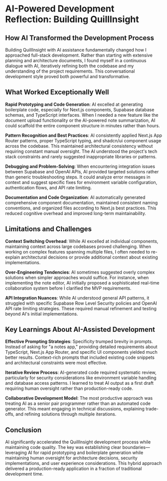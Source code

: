 # AI-Powered Development Reflection: Building QuillInsight

## How AI Transformed the Development Process

Building QuillInsight with AI assistance fundamentally changed how I approached full-stack development. Rather than starting with extensive planning and architecture documents, I found myself in a continuous dialogue with AI, iteratively refining both the codebase and my understanding of the project requirements. This conversational development style proved both powerful and transformative.

## What Worked Exceptionally Well

**Rapid Prototyping and Code Generation**: AI excelled at generating boilerplate code, especially for Next.js components, Supabase database schemas, and TypeScript interfaces. When I needed a new feature like the document upload functionality or the AI-powered note summarization, AI could scaffold the entire component structure in minutes rather than hours.

**Pattern Recognition and Best Practices**: AI consistently applied Next.js App Router patterns, proper TypeScript typing, and shadcn/ui component usage across the codebase. This maintained architectural consistency without requiring constant manual oversight. The AI understood the project's tech stack constraints and rarely suggested inappropriate libraries or patterns.

**Debugging and Problem-Solving**: When encountering integration issues between Supabase and OpenAI APIs, AI provided targeted solutions rather than generic troubleshooting steps. It could analyze error messages in context and suggest specific fixes for environment variable configuration, authentication flows, and API rate limiting.

**Documentation and Code Organization**: AI automatically generated comprehensive component documentation, maintained consistent naming conventions, and organized files according to Next.js best practices. This reduced cognitive overhead and improved long-term maintainability.

## Limitations and Challenges

**Context Switching Overhead**: While AI excelled at individual components, maintaining context across large codebases proved challenging. When working on complex features spanning multiple files, I often needed to re-explain architectural decisions or provide additional context about existing implementations.

**Over-Engineering Tendencies**: AI sometimes suggested overly complex solutions when simpler approaches would suffice. For instance, when implementing the note editor, AI initially proposed a sophisticated real-time collaboration system before I clarified the MVP requirements.

**API Integration Nuances**: While AI understood general API patterns, it struggled with specific Supabase Row Level Security policies and OpenAI API rate limiting strategies. These required manual refinement and testing beyond AI's initial implementations.

## Key Learnings About AI-Assisted Development

**Effective Prompting Strategies**: Specificity trumped brevity in prompts. Instead of asking for "a notes app," providing detailed requirements about TypeScript, Next.js App Router, and specific UI components yielded much better results. Context-rich prompts that included existing code snippets and architectural constraints were most effective.

**Iterative Review Process**: AI-generated code required systematic review, particularly for security considerations like environment variable handling and database access patterns. I learned to treat AI output as a first draft requiring human oversight rather than production-ready code.

**Collaborative Development Model**: The most productive approach was treating AI as a senior pair programmer rather than an automated code generator. This meant engaging in technical discussions, explaining trade-offs, and refining solutions through multiple iterations.

## Conclusion

AI significantly accelerated the QuillInsight development process while maintaining code quality. The key was establishing clear boundaries—leveraging AI for rapid prototyping and boilerplate generation while maintaining human oversight for architecture decisions, security implementations, and user experience considerations. This hybrid approach delivered a production-ready application in a fraction of traditional development time.
